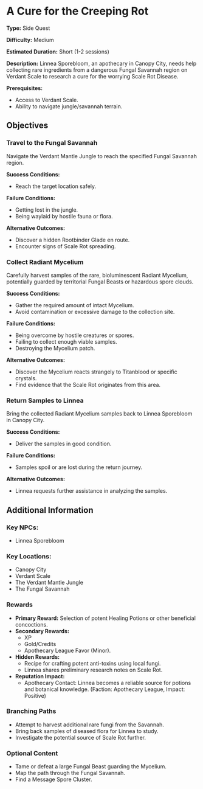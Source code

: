 
# A Cure for the Creeping Rot

**Type:** Side Quest

**Difficulty:** Medium

**Estimated Duration:** Short (1-2 sessions)

**Description:** Linnea Sporebloom, an apothecary in Canopy City, needs help collecting rare ingredients from a dangerous Fungal Savannah region on Verdant Scale to research a cure for the worrying Scale Rot Disease.

**Prerequisites:**
- Access to Verdant Scale.
- Ability to navigate jungle/savannah terrain.

## Objectives

### Travel to the Fungal Savannah

Navigate the Verdant Mantle Jungle to reach the specified Fungal Savannah region.

**Success Conditions:**
- Reach the target location safely.

**Failure Conditions:**
- Getting lost in the jungle.
- Being waylaid by hostile fauna or flora.

**Alternative Outcomes:**
- Discover a hidden Rootbinder Glade en route.
- Encounter signs of Scale Rot spreading.

### Collect Radiant Mycelium

Carefully harvest samples of the rare, bioluminescent Radiant Mycelium, potentially guarded by territorial Fungal Beasts or hazardous spore clouds.

**Success Conditions:**
- Gather the required amount of intact Mycelium.
- Avoid contamination or excessive damage to the collection site.

**Failure Conditions:**
- Being overcome by hostile creatures or spores.
- Failing to collect enough viable samples.
- Destroying the Mycelium patch.

**Alternative Outcomes:**
- Discover the Mycelium reacts strangely to Titanblood or specific crystals.
- Find evidence that the Scale Rot originates from this area.

### Return Samples to Linnea

Bring the collected Radiant Mycelium samples back to Linnea Sporebloom in Canopy City.

**Success Conditions:**
- Deliver the samples in good condition.

**Failure Conditions:**
- Samples spoil or are lost during the return journey.

**Alternative Outcomes:**
- Linnea requests further assistance in analyzing the samples.

## Additional Information

### Key NPCs:
- Linnea Sporebloom

### Key Locations:
- Canopy City
- Verdant Scale
- The Verdant Mantle Jungle
- The Fungal Savannah

### Rewards
- **Primary Reward:** Selection of potent Healing Potions or other beneficial concoctions.
- **Secondary Rewards:**
  - XP
  - Gold/Credits
  - Apothecary League Favor (Minor).
- **Hidden Rewards:**
  - Recipe for crafting potent anti-toxins using local fungi.
  - Linnea shares preliminary research notes on Scale Rot.
- **Reputation Impact:**
  - Apothecary Contact: Linnea becomes a reliable source for potions and botanical knowledge. (Faction: Apothecary League, Impact: Positive)

### Branching Paths
- Attempt to harvest additional rare fungi from the Savannah.
- Bring back samples of diseased flora for Linnea to study.
- Investigate the potential source of Scale Rot further.

### Optional Content
- Tame or defeat a large Fungal Beast guarding the Mycelium.
- Map the path through the Fungal Savannah.
- Find a Message Spore Cluster.